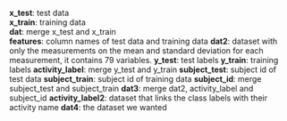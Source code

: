 **x_test**: test data  
**x_train**: training data  
**dat**: merge x_test and x_train  
**features**: column names of test data and training data
**dat2**: dataset with only the measurements on the mean and standard deviation for each measurement, it contains 79 variables.
**y_test**: test labels
**y_train**: training labels
**activity_label**: merge y_test and y_train
**subject_test**: subject id of test data
**subject_train**: subject id of training data
**subject_id**: merge subject_test and subject_train
**dat3**: merge dat2, activity_label and subject_id
**activity_label2**: dataset that links the class labels with their activity name
**dat4**: the dataset we wanted
